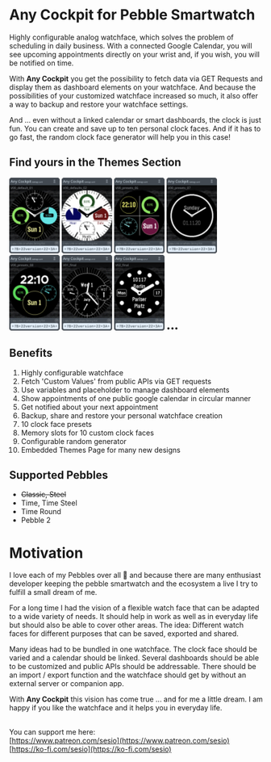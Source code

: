 # __Any Cockpit__ for Pebble Smartwatch

Highly configurable analog watchface, which solves the problem of scheduling in daily business. 
With a connected Google Calendar, you will see upcoming appointments directly on your wrist and, if you wish, you will be notified on time.

With __Any Cockpit__ you get the possibility to fetch data via GET Requests and display them as dashboard elements on your watchface.
And because the possibilities of your customized watchface increased so much, it also offer a way to backup and restore your watchface settings.

And ... even without a linked calendar or smart dashboards, the clock is just fun. You can create and save up to ten personal clock faces. 
And if it has to go fast, the random clock face generator will help you in this case!


## Find yours in the __Themes__ Section 
<a href="{{site.baseurl}}/themes"><img src="assets/img/themes/V00_preset_01_co_rnd.svg" alt="v00_01" width="100"/></a>
<a href="{{site.baseurl}}/themes"><img src="assets/img/themes/V00_preset_02_co_rnd.svg" alt="v00_02" width="100"/></a>
<a href="{{site.baseurl}}/themes"><img src="assets/img/themes/V00_preset_06_co_rnd.svg" alt="v00_06" width="100"/></a>
<a href="{{site.baseurl}}/themes"><img src="assets/img/themes/V00_preset_07_co_rnd.svg" alt="v00_07" width="100"/></a>
<a href="{{site.baseurl}}/themes"><img src="assets/img/themes/V00_preset_08_co_rnd.svg" alt="v00_08" width="100"/></a>
<a href="{{site.baseurl}}/themes"><img src="assets/img/themes/V01_theme_co_rnd.svg" alt="v01" width="100"/></a>
<a href="{{site.baseurl}}/themes"><img src="assets/img/themes/V02_theme_co_rnd.svg" alt="v02" width="100"/></a>  •••


## Benefits
1. Highly configurable watchface
1. Fetch 'Custom Values' from public APIs via GET requests
1. Use variables and placeholder to manage dashboard elements
1. Show appointments of one public google calendar in circular manner
1. Get notified about your next appointment
1. Backup, share and restore your personal watchface creation
1. 10 clock face presets
1. Memory slots for 10 custom clock faces
1. Configurable random generator
1. Embedded Themes Page for many new designs

## Supported Pebbles
- ~~Classic, Steel~~
- Time, Time Steel
- Time Round
- Pebble 2

# Motivation

I love each of my Pebbles over all 🙂 and because there are many enthusiast developer keeping the pebble smartwatch and the ecosystem a live I try to fulfill a small dream of me.

For a long time I had the vision of a flexible watch face that can be adapted to a wide variety of needs. It should help in work as well as in everyday life but should also be able to cover other areas. The idea: Different watch faces for different purposes that can be saved, exported and shared.

Many ideas had to be bundled in one watchface.
The clock face should be varied and a calendar should be linked. Several dashboards should be able to be customized and public APIs should be addressable. There should be an import / export function and the watchface should get by without an external server or companion app.

With __Any Cockpit__ this vision has come true ... and for me a little dream. I am happy if you like the watchface and it helps you in everyday life.

<br>You can support me here:<br>
[https://www.patreon.com/sesio](https://www.patreon.com/sesio)  
[https://ko-fi.com/sesio](https://ko-fi.com/sesio)
